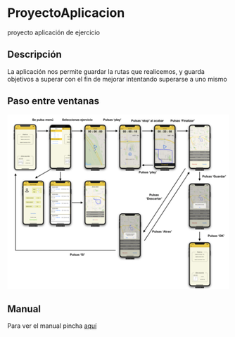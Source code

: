 # ProyectoAplicacion
proyecto aplicación de ejercicio
## Descripción 
  La aplicación nos permite guardar la rutas que realicemos, y guarda objetivos a superar con el fin de mejorar intentando superarse a uno mismo
  
## Paso entre ventanas
![](./uso.jpg)

## Manual

Para ver el manual pincha [aquí](./manual.pdf)
